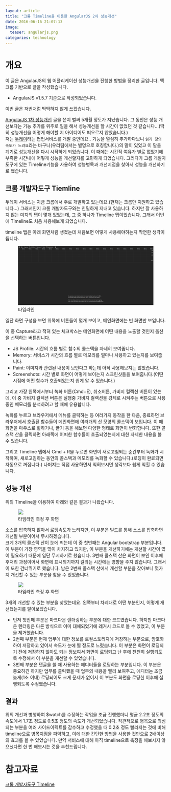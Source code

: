 ```yaml
---
layout: article
title: "크롬 Timeline을 이용한 AngularJS 2차 성능개선"
date: 2016-06-16 21:07:13
image:
  teaser: angularjs.png
categories: technology
---
```


# 개요  

이 글은 AngularJS의 웹 어플리케이션 성능개선을 진행한 방법을 정리한 글입니다. 맥 크롬 기반으로 글을 작성했습니다.  
- AngularJS v1.5.7 기준으로 작성되었습니다.  

이번 글은 저번처럼 딱딱하지 않게 쓰겠습니다.  

 [AngularJS 1차 성능개선](http://kbs0327.github.io/blog/technology/angularjs-improve-performance/) 글을 쓴지 벌써 5개월 정도가 지났습니다. 그 동안은 성능 개선보다는 기능 추가를 위주로 일을 해서 성능개선을 할 시간이 없었던 것 같습니다...(딱히 성능개선을 어떻게 해야할 지 아이디어도 떠오르지 않았습니다.)   
 저는 [두레이](http://dooray.toast.com/)라는 협업서비스를 개발 중인데요.. 기능을 열심히 추가하다보니 `읽기 창의 속도가 느려요`라는 바구니(우리팀에서는 별명으로 호칭합니다.)의 말이 있었고 이 말을 계기로 성능개선을 다시 시작하게 되었습니다. 이 때에는 시간적 여유가 별로 없었기에 부족한 시간내에 어떻게 성능을 개선할지를 고민하게 되었습니다. 그러다가 크롬 개발자 도구에 있는 Timeline기능을 사용하여 성능병목과 개선지점을 찾아서 성능을 개선하기로 했습니다.  

## 크롬 개발자도구 Tiemline  

 두레이 서비스는 지금 크롬에서 주로 개발하고 있는데요.(현재는 크롬만 지원하고 있습니다...) 그래서인지 크롬 개발자도구와는 친밀하게 지내고 있습니다. 하지만 잘 사용하지 않는 미지의 탭이 몇개 있었는데, 그 중 하나가 Timeline 탭이었습니다. 그래서 이번에 Timeline도 처음 사용해보게 되었습니다.  

 timeline 탭은 아래 화면처럼 생겼는데 처음보면 어떻게 사용해야하는지 막연한 생각이 듭니다.  

<figure>
	<a href="//github.com/kbs0327/blog/blob/gh-pages/images/timeline_empty.png"><img src="//github.com/kbs0327/blog/blob/gh-pages/images/timeline_empty.png"></a>
	<figcaption>타임라인</figcaption>
</figure>

 일단 화면 구성을 보면 위쪽에 버튼들이 몇개 보이고, 메인화면에는 빈 화면만 보입니다.  
 
 이 중 Capture라고  적혀 있는 체크박스는 메인화면에 어떤 내용을 노출할 것인지 옵션을 선택하는 버튼입니다.  

 - JS Profile: 시간의 흐름 별로 함수의 콜스택을 자세히 보여줍니다.   
 - Memory: 서비스가 시간의 흐름 별로 메모리를 얼마나 사용하고 있는지를 보여줍니다.  
 - Paint: 이미지와 관련된 내용이 보인다고 하는데 아직 사용해보지는 않았습니다.  
 - Screenshots: 시간 별로 화면이 어떻게 보이는지 스크린샷들을 보여줍니다.(어떤 시점에 어떤 함수가 호출되었는지 쉽게 알 수 있습니다.)  

 그리고 가장 왼쪽에서부터 녹화 버튼(Cmd+E), 취소버튼, 가비지 컬렉션 버튼이 있는데, 이 중 가비지 컬렉션 버튼은 실행중 가비지 컬렉션을 강제로 시켜주는 버튼으로 사용중인 메모리를 분석하려고 할 때에 유용합니다.   

 녹화를 누르고 브라우저에서 메뉴를 클릭하는 등 여러가지 동작을 한 다음, 종료하면 브라우저에서 호출된 함수들이 메인화면에 여러개의 산 모양의 콜스택이 보입니다. 이 때 화면을 마우스로 휠하거나, 끌기 등을 해보면 다양한 형태로 화면이 변화합니다.  또한 콜스택 산을 클릭하면 아래쪽에 어떠한 함수들이 호출되었는지에 대한 자세한 내용을 볼 수 있습니다.    

 그리고 Timeline 탭에서 Cmd + R을 누르면 화면이 새로고침되는 순간부터 녹화가 시작하여, 새로고침하는 동안의 콜스택과 메모리를 녹화할 수 있습니다.(로딩이 완료되면 자동으로 꺼집니다.) 나머지는 직접 사용하면서 익혀보시면 생각보다 쉽게 익힐 수 있습니다.   

## 성능 개선  

 위의 Timeline을 이용하여 아래와 같은 결과가 나왔습니다.  

<figure>
	<a href="//github.com/kbs0327/blog/blob/gh-pages/images/timeline_full.jpg"><img src="//github.com/kbs0327/blog/blob/gh-pages/images/timeline_full.jpg"></a>
	<figcaption>타임라인 측정 후 화면</figcaption>
</figure>

 소스를 압축하지 않아서 로딩속도가 느리지만, 이 부분은 빌드를 통해 소스를 압축하면 개선될 부분이어서 무시하겠습니다.  
 크게 3개의 콜스택 산이 눈에 띄는데 이 중 첫번째는 Angular bootstrap 부분입니다. 이 부분이 가장 영역을 많이 차지하고 있지만, 이 부분을 개선하기에는 개선할 시간이 많이 필요하기 때문에 일단 무시하기로 했습니다. 3번째 콜스택 산은 화면이 보인 이후에 후처리 과정이어서 화면에 표시되기까지 걸리는 시간에는 영향을 주지 않습니다. 그래서 이 또한 건너뛰기로 했습니다. 남은 2번째 콜스택 산에서 개선할 부분을 찾아보니 몇가지 개선할 수 있는 부분을 찾을 수 있었습니다.  

<figure>
	<a href="//github.com/kbs0327/blog/blob/gh-pages/images/timeline_expansion.jpg"><img src="//github.com/kbs0327/blog/blob/gh-pages/images/timeline_expansion.jpg"></a>
	<figcaption>타임라인 측정 후 화면</figcaption>
</figure>

 3개의 개선할 수 있는 부분을 찾았는데요. 왼쪽부터 차례대로 어떤 부분인지, 어떻게 개선했는지를 알아보겠습니다. 

 - 먼저 첫번째 부분은 마크다운 렌더링하는 부분에 대한 코드였습니다. 하지만 마크다운 렌더링은 다른 방식으로 이미 대체되었기에 레거시 코드로 볼 수 있었고, 이 부분을 제거했습니다.  
 - 2번째 부분은 현재 업무에 대한 정보를 로컬스토리지에 저장하는 부분으로, 암호화하여 저장하고 있어서 속도가 눈에 띌 정도로 느렸습니다. 이 부분은 화면이 로딩되기 전에 저장하지 않아도 되는 정보여서 화면이 로딩되고 난 후에 천천히 실행되도록 수정해서 이 부분을 개선할 수 있었습니다.  
 - 3번째 부분은 댓글을 쓸 때 사용하는 에디터들을 로딩하는 부분입니다. 이 부분은 중요하긴 하지만 업무를 클릭했을 때 업무의 내용을 빨리 보여주고, 에디터는 조금 늦게(1초 이내) 로딩되어도 크게 문제가 없어서 이 부분도 화면을 로딩한 이후에 실행되도록 수정했습니다.   

## 결과  

 위의 개선과 병행하여 $watch를 수정하는 작업을 조금 진행했더니 평균 2.2초 정도의 속도에서 1.7초 정도로 0.5초 정도의 속도가 개선되었습니다. 직관적으로 병목으로 의심되는 부분을 여러 사이드이펙트를 감수하고 수정했을 때 0.2초 정도 빨라지는 것에 비해 timeline으로 병목지점을 파악하고, 이에 대한 간단한 방법을 사용한 것만으로 2배이상의 효과를 볼 수 있었습니다. 만약 서비스에 대해 아직 timeline으로 측정을 해보시지 않으셨다면 한 번 해보시는 것을 추천드립니다.  

# 참고자료  

[크롬 개발자도구 Timeline](https://developer.chrome.com/devtools/docs/timeline)  
